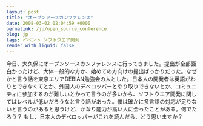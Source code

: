 ```yaml
---
layout: post
title: "オープンソースカンファレンス"
date: 2008-03-02 02:04:59 +0000
permalink: /jp/open_source_conference
blog: jp
tags: イベント ソフトウエア開発
render_with_liquid: false
---
```


今日、大久保にオープンソースカンファレンスに行ってきました。提出が全部面白かったけど、大体一般的な方か、始めての方向けの提出ばっかりだった。なぜかと言う話を東京エリアDEBIAN勉強会の人とした。日本人の開発者は英語がわりとできなくてとか、外国人のデベロッパーとやり取りできないとか、コミュニティに参加するのが難しいとかって言うのが多いから、ソフトウエア開発に関してはレベルが低いだろうなと言う話があった。僕は確かに多言語の対応が足りないと言うのがあると思うけど、かなり能力が高い人に会ったことがある。何でたろう？ もし、日本人のデベロッパーがこれを読んだら、どう思いますか？
